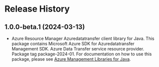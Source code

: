# Release History

## 1.0.0-beta.1 (2024-03-13)

- Azure Resource Manager Azuredatatransfer client library for Java. This package contains Microsoft Azure SDK for Azuredatatransfer Management SDK. Azure Data Transfer service resource provider. Package tag package-2024-01. For documentation on how to use this package, please see [Azure Management Libraries for Java](https://aka.ms/azsdk/java/mgmt).
